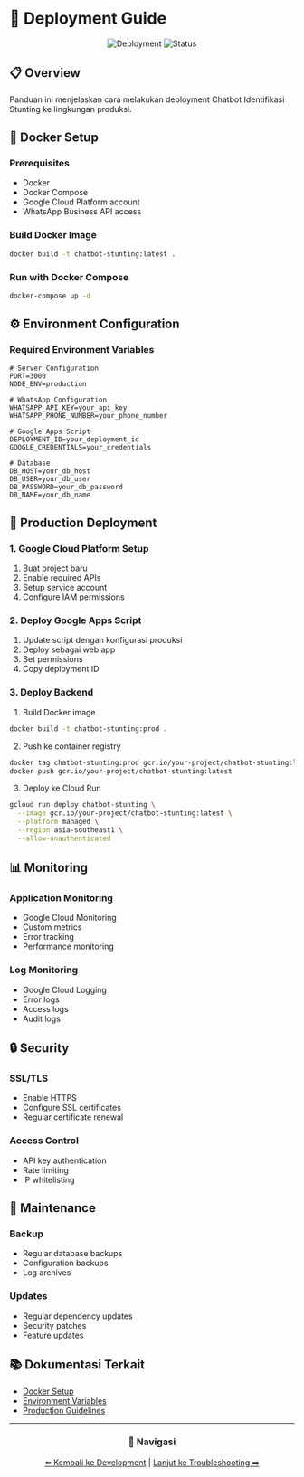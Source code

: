 # 🚀 Deployment Guide

<div align="center">

![Deployment](https://img.shields.io/badge/Deployment-Guide-blue)
![Status](https://img.shields.io/badge/Status-Active-green)

</div>

## 📋 Overview

Panduan ini menjelaskan cara melakukan deployment Chatbot Identifikasi Stunting ke lingkungan produksi.

## 🐳 Docker Setup

### Prerequisites
- Docker
- Docker Compose
- Google Cloud Platform account
- WhatsApp Business API access

### Build Docker Image
```bash
docker build -t chatbot-stunting:latest .
```

### Run with Docker Compose
```bash
docker-compose up -d
```

## ⚙️ Environment Configuration

### Required Environment Variables
```env
# Server Configuration
PORT=3000
NODE_ENV=production

# WhatsApp Configuration
WHATSAPP_API_KEY=your_api_key
WHATSAPP_PHONE_NUMBER=your_phone_number

# Google Apps Script
DEPLOYMENT_ID=your_deployment_id
GOOGLE_CREDENTIALS=your_credentials

# Database
DB_HOST=your_db_host
DB_USER=your_db_user
DB_PASSWORD=your_db_password
DB_NAME=your_db_name
```

## 🚀 Production Deployment

### 1. Google Cloud Platform Setup
1. Buat project baru
2. Enable required APIs
3. Setup service account
4. Configure IAM permissions

### 2. Deploy Google Apps Script
1. Update script dengan konfigurasi produksi
2. Deploy sebagai web app
3. Set permissions
4. Copy deployment ID

### 3. Deploy Backend
1. Build Docker image
```bash
docker build -t chatbot-stunting:prod .
```

2. Push ke container registry
```bash
docker tag chatbot-stunting:prod gcr.io/your-project/chatbot-stunting:latest
docker push gcr.io/your-project/chatbot-stunting:latest
```

3. Deploy ke Cloud Run
```bash
gcloud run deploy chatbot-stunting \
  --image gcr.io/your-project/chatbot-stunting:latest \
  --platform managed \
  --region asia-southeast1 \
  --allow-unauthenticated
```

## 📊 Monitoring

### Application Monitoring
- Google Cloud Monitoring
- Custom metrics
- Error tracking
- Performance monitoring

### Log Monitoring
- Google Cloud Logging
- Error logs
- Access logs
- Audit logs

## 🔒 Security

### SSL/TLS
- Enable HTTPS
- Configure SSL certificates
- Regular certificate renewal

### Access Control
- API key authentication
- Rate limiting
- IP whitelisting

## 🔄 Maintenance

### Backup
- Regular database backups
- Configuration backups
- Log archives

### Updates
- Regular dependency updates
- Security patches
- Feature updates

## 📚 Dokumentasi Terkait

- [Docker Setup](docker.md)
- [Environment Variables](environment.md)
- [Production Guidelines](production.md)

---

<div align="center">

### 🔗 Navigasi

[⬅️ Kembali ke Development](../development/README.md) | [Lanjut ke Troubleshooting ➡️](../troubleshooting/README.md)

</div> 